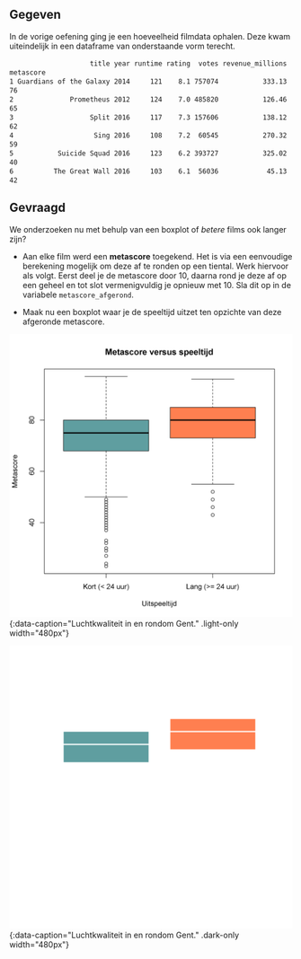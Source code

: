 ## Gegeven
In de vorige oefening ging je een hoeveelheid filmdata ophalen. Deze kwam uiteindelijk in een dataframe van onderstaande vorm terecht.

```
                    title year runtime rating  votes revenue_millions metascore
1 Guardians of the Galaxy 2014     121    8.1 757074           333.13        76
2              Prometheus 2012     124    7.0 485820           126.46        65
3                   Split 2016     117    7.3 157606           138.12        62
4                    Sing 2016     108    7.2  60545           270.32        59
5           Suicide Squad 2016     123    6.2 393727           325.02        40
6          The Great Wall 2016     103    6.1  56036            45.13        42
```

## Gevraagd

We onderzoeken nu met behulp van een boxplot of *betere* films ook langer zijn?

- Aan elke film werd een **metascore** toegekend. Het is via een eenvoudige berekening mogelijk om deze af te ronden op een tiental. Werk hiervoor als volgt. Eerst deel je de metascore door 10, daarna rond je deze af op een geheel en tot slot vermenigvuldig je opnieuw met 10. Sla dit op in de variabele `metascore_afgerond`.

- Maak nu een boxplot waar je de speeltijd uitzet ten opzichte van deze afgeronde metascore.

![Luchtkwaliteit in en rondom Gent.](media/plot.png "Luchtkwaliteit in en rondom Gent."){:data-caption="Luchtkwaliteit in en rondom Gent." .light-only width="480px"}

![Luchtkwaliteit in en rondom Gent.](media/plot_dark.png "Luchtkwaliteit in en rondom Gent."){:data-caption="Luchtkwaliteit in en rondom Gent." .dark-only width="480px"}